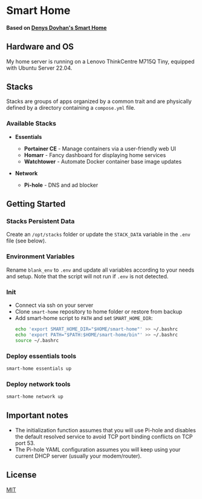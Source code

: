# Smart Home
#### Based on [**Denys Dovhan's Smart Home**](https://denysdovhan.com/smart-home)

## Hardware and OS
My home server is running on a Lenovo ThinkCentre M715Q Tiny, equipped with Ubuntu Server 22.04.

## Stacks

Stacks are groups of apps organized by a common trait and are physically defined by a directory containing a `compose.yml` file.

### Available Stacks

- **Essentials**
  - **Portainer CE** - Manage containers via a user-friendly web UI
  - **Homarr** - Fancy dashboard for displaying home services
  - **Watchtower** - Automate Docker container base image updates

- **Network**
  - **Pi-hole** - DNS and ad blocker


## Getting Started

### Stacks Persistent Data

Create an `/opt/stacks` folder or update the `STACK_DATA` variable in the `.env` file (see below).

### Environment Variables

Rename `blank_env` to `.env` and update all variables according to your needs and setup. Note that the script will not run if `.env` is not detected.


### Init
- Connect via ssh on your server 
- Clone `smart-home` repository to home folder or restore from backup
- Add smart-home script to `PATH` and set `SMART_HOME_DIR`:
  ```bash
  echo 'export SMART_HOME_DIR="$HOME/smart-home"' >> ~/.bashrc
  echo 'export PATH="$PATH:$HOME/smart-home/bin"' >> ~/.bashrc
  source ~/.bashrc
  ```

### Deploy essentials tools
```bash
smart-home essentials up
  ```

### Deploy network tools
```bash
smart-home network up
  ```


## Important notes

- The initialization function assumes that you will use Pi-hole and disables the default resolved service to avoid TCP port binding conflicts on TCP port 53.
- The Pi-hole YAML configuration assumes you will keep using your current DHCP server (usually your modem/router).


## License

[MIT][license-url]

<!-- References -->

[license-url]: https://github.com/di-effe/smart-home/blob/master/LICENSE
